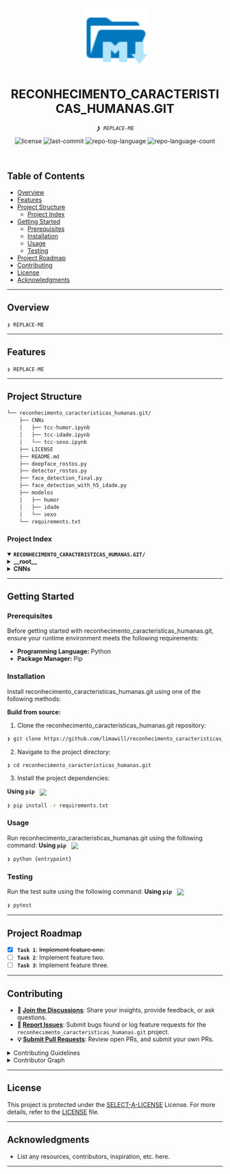 <p align="center">
    <img src="https://raw.githubusercontent.com/PKief/vscode-material-icon-theme/ec559a9f6bfd399b82bb44393651661b08aaf7ba/icons/folder-markdown-open.svg" align="center" width="30%">
</p>
<p align="center"><h1 align="center">RECONHECIMENTO_CARACTERISTICAS_HUMANAS.GIT</h1></p>
<p align="center">
	<em><code>❯ REPLACE-ME</code></em>
</p>
<p align="center">
	<img src="https://img.shields.io/github/license/limawill/reconhecimento_caracteristicas_humanas.git?style=default&logo=opensourceinitiative&logoColor=white&color=0080ff" alt="license">
	<img src="https://img.shields.io/github/last-commit/limawill/reconhecimento_caracteristicas_humanas.git?style=default&logo=git&logoColor=white&color=0080ff" alt="last-commit">
	<img src="https://img.shields.io/github/languages/top/limawill/reconhecimento_caracteristicas_humanas.git?style=default&color=0080ff" alt="repo-top-language">
	<img src="https://img.shields.io/github/languages/count/limawill/reconhecimento_caracteristicas_humanas.git?style=default&color=0080ff" alt="repo-language-count">
</p>
<p align="center"><!-- default option, no dependency badges. -->
</p>
<p align="center">
	<!-- default option, no dependency badges. -->
</p>
<br>

##  Table of Contents

- [ Overview](#-overview)
- [ Features](#-features)
- [ Project Structure](#-project-structure)
  - [ Project Index](#-project-index)
- [ Getting Started](#-getting-started)
  - [ Prerequisites](#-prerequisites)
  - [ Installation](#-installation)
  - [ Usage](#-usage)
  - [ Testing](#-testing)
- [ Project Roadmap](#-project-roadmap)
- [ Contributing](#-contributing)
- [ License](#-license)
- [ Acknowledgments](#-acknowledgments)

---

##  Overview

<code>❯ REPLACE-ME</code>

---

##  Features

<code>❯ REPLACE-ME</code>

---

##  Project Structure

```sh
└── reconhecimento_caracteristicas_humanas.git/
    ├── CNNs
    │   ├── tcc-humor.ipynb
    │   ├── tcc-idade.ipynb
    │   └── tcc-sexo.ipynb
    ├── LICENSE
    ├── README.md
    ├── deepface_rostos.py
    ├── detector_rostos.py
    ├── face_detection_final.py
    ├── face_detection_with_h5_idade.py
    ├── modelos
    │   ├── humor
    │   ├── idade
    │   └── sexo
    └── requirements.txt
```


###  Project Index
<details open>
	<summary><b><code>RECONHECIMENTO_CARACTERISTICAS_HUMANAS.GIT/</code></b></summary>
	<details> <!-- __root__ Submodule -->
		<summary><b>__root__</b></summary>
		<blockquote>
			<table>
			<tr>
				<td><b><a href='https://github.com/limawill/reconhecimento_caracteristicas_humanas.git/blob/master/deepface_rostos.py'>deepface_rostos.py</a></b></td>
				<td><code>❯ REPLACE-ME</code></td>
			</tr>
			<tr>
				<td><b><a href='https://github.com/limawill/reconhecimento_caracteristicas_humanas.git/blob/master/detector_rostos.py'>detector_rostos.py</a></b></td>
				<td><code>❯ REPLACE-ME</code></td>
			</tr>
			<tr>
				<td><b><a href='https://github.com/limawill/reconhecimento_caracteristicas_humanas.git/blob/master/face_detection_final.py'>face_detection_final.py</a></b></td>
				<td><code>❯ REPLACE-ME</code></td>
			</tr>
			<tr>
				<td><b><a href='https://github.com/limawill/reconhecimento_caracteristicas_humanas.git/blob/master/face_detection_with_h5_idade.py'>face_detection_with_h5_idade.py</a></b></td>
				<td><code>❯ REPLACE-ME</code></td>
			</tr>
			<tr>
				<td><b><a href='https://github.com/limawill/reconhecimento_caracteristicas_humanas.git/blob/master/requirements.txt'>requirements.txt</a></b></td>
				<td><code>❯ REPLACE-ME</code></td>
			</tr>
			</table>
		</blockquote>
	</details>
	<details> <!-- CNNs Submodule -->
		<summary><b>CNNs</b></summary>
		<blockquote>
			<table>
			<tr>
				<td><b><a href='https://github.com/limawill/reconhecimento_caracteristicas_humanas.git/blob/master/CNNs/tcc-humor.ipynb'>tcc-humor.ipynb</a></b></td>
				<td><code>❯ REPLACE-ME</code></td>
			</tr>
			<tr>
				<td><b><a href='https://github.com/limawill/reconhecimento_caracteristicas_humanas.git/blob/master/CNNs/tcc-idade.ipynb'>tcc-idade.ipynb</a></b></td>
				<td><code>❯ REPLACE-ME</code></td>
			</tr>
			<tr>
				<td><b><a href='https://github.com/limawill/reconhecimento_caracteristicas_humanas.git/blob/master/CNNs/tcc-sexo.ipynb'>tcc-sexo.ipynb</a></b></td>
				<td><code>❯ REPLACE-ME</code></td>
			</tr>
			</table>
		</blockquote>
	</details>
</details>

---
##  Getting Started

###  Prerequisites

Before getting started with reconhecimento_caracteristicas_humanas.git, ensure your runtime environment meets the following requirements:

- **Programming Language:** Python
- **Package Manager:** Pip


###  Installation

Install reconhecimento_caracteristicas_humanas.git using one of the following methods:

**Build from source:**

1. Clone the reconhecimento_caracteristicas_humanas.git repository:
```sh
❯ git clone https://github.com/limawill/reconhecimento_caracteristicas_humanas.git
```

2. Navigate to the project directory:
```sh
❯ cd reconhecimento_caracteristicas_humanas.git
```

3. Install the project dependencies:


**Using `pip`** &nbsp; [<img align="center" src="https://img.shields.io/badge/Pip-3776AB.svg?style={badge_style}&logo=pypi&logoColor=white" />](https://pypi.org/project/pip/)

```sh
❯ pip install -r requirements.txt
```




###  Usage
Run reconhecimento_caracteristicas_humanas.git using the following command:
**Using `pip`** &nbsp; [<img align="center" src="https://img.shields.io/badge/Pip-3776AB.svg?style={badge_style}&logo=pypi&logoColor=white" />](https://pypi.org/project/pip/)

```sh
❯ python {entrypoint}
```


###  Testing
Run the test suite using the following command:
**Using `pip`** &nbsp; [<img align="center" src="https://img.shields.io/badge/Pip-3776AB.svg?style={badge_style}&logo=pypi&logoColor=white" />](https://pypi.org/project/pip/)

```sh
❯ pytest
```


---
##  Project Roadmap

- [X] **`Task 1`**: <strike>Implement feature one.</strike>
- [ ] **`Task 2`**: Implement feature two.
- [ ] **`Task 3`**: Implement feature three.

---

##  Contributing

- **💬 [Join the Discussions](https://github.com/limawill/reconhecimento_caracteristicas_humanas.git/discussions)**: Share your insights, provide feedback, or ask questions.
- **🐛 [Report Issues](https://github.com/limawill/reconhecimento_caracteristicas_humanas.git/issues)**: Submit bugs found or log feature requests for the `reconhecimento_caracteristicas_humanas.git` project.
- **💡 [Submit Pull Requests](https://github.com/limawill/reconhecimento_caracteristicas_humanas.git/blob/main/CONTRIBUTING.md)**: Review open PRs, and submit your own PRs.

<details closed>
<summary>Contributing Guidelines</summary>

1. **Fork the Repository**: Start by forking the project repository to your github account.
2. **Clone Locally**: Clone the forked repository to your local machine using a git client.
   ```sh
   git clone https://github.com/limawill/reconhecimento_caracteristicas_humanas.git
   ```
3. **Create a New Branch**: Always work on a new branch, giving it a descriptive name.
   ```sh
   git checkout -b new-feature-x
   ```
4. **Make Your Changes**: Develop and test your changes locally.
5. **Commit Your Changes**: Commit with a clear message describing your updates.
   ```sh
   git commit -m 'Implemented new feature x.'
   ```
6. **Push to github**: Push the changes to your forked repository.
   ```sh
   git push origin new-feature-x
   ```
7. **Submit a Pull Request**: Create a PR against the original project repository. Clearly describe the changes and their motivations.
8. **Review**: Once your PR is reviewed and approved, it will be merged into the main branch. Congratulations on your contribution!
</details>

<details closed>
<summary>Contributor Graph</summary>
<br>
<p align="left">
   <a href="https://github.com{/limawill/reconhecimento_caracteristicas_humanas.git/}graphs/contributors">
      <img src="https://contrib.rocks/image?repo=limawill/reconhecimento_caracteristicas_humanas.git">
   </a>
</p>
</details>

---

##  License

This project is protected under the [SELECT-A-LICENSE](https://choosealicense.com/licenses) License. For more details, refer to the [LICENSE](https://choosealicense.com/licenses/) file.

---

##  Acknowledgments

- List any resources, contributors, inspiration, etc. here.

---
